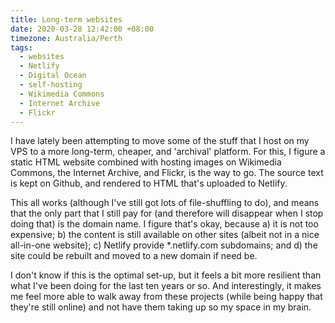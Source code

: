 ```yaml
---
title: Long-term websites
date: 2020-03-28 12:42:00 +08:00
timezone: Australia/Perth
tags:
  - websites
  - Netlify
  - Digital Ocean
  - self-hosting
  - Wikimedia Commons
  - Internet Archive
  - Flickr
---
```

I have lately been attempting to move some of the stuff that I host on my VPS to a more long-term, cheaper, and 'archival' platform.
For this, I figure a static HTML website combined with hosting images on Wikimedia Commons, the Internet Archive, and Flickr, is the way to go.
The source text is kept on Github, and rendered to HTML that's uploaded to Netlify.

This all works (although I've still got lots of file-shuffling to do),
and means that the only part that I still pay for (and therefore will disappear when I stop doing that)
is the domain name. I figure that's okay, because
a) it is not too expensive;
b) the content is still available on other sites (albeit not in a nice all-in-one website);
c) Netlify provide *.netlify.com subdomains; and
d) the site could be rebuilt and moved to a new domain if need be.

I don't know if this is the optimal set-up,
but it feels a bit more resilient than what I've been doing for the last ten years or so.
And interestingly, it makes me feel more able to walk away from these projects (while being happy that they're still online)
and not have them taking up so my space in my brain.
